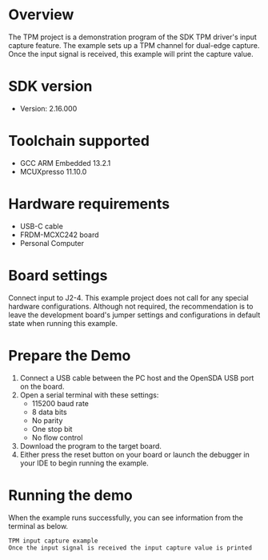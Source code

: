 Overview
========
The TPM project is a demonstration program of the SDK TPM driver's input capture feature.
The example sets up a TPM channel for dual-edge capture. Once the input signal is received,
this example will print the capture value.

SDK version
===========
- Version: 2.16.000

Toolchain supported
===================
- GCC ARM Embedded  13.2.1
- MCUXpresso  11.10.0

Hardware requirements
=====================
- USB-C cable
- FRDM-MCXC242 board
- Personal Computer

Board settings
==============
Connect input to J2-4.
This example project does not call for any special hardware configurations.
Although not required, the recommendation is to leave the development board's jumper settings
and configurations in default state when running this example.

Prepare the Demo
================
1. Connect a USB cable between the PC host and the OpenSDA USB port on the board.
2. Open a serial terminal with these settings:
    - 115200 baud rate
    - 8 data bits
    - No parity
    - One stop bit
    - No flow control
3. Download the program to the target board.
4. Either press the reset button on your board or launch the debugger in your IDE to begin running the example.

Running the demo
================
When the example runs successfully, you can see information from the terminal as below.

~~~~~~~~~~~~~~~~~~~~~~~~~~~~~~~~~~~~~~~~~~~~~~~~~~~~~~~~~~~~~~~~~~~~~~~~~~~~~~
TPM input capture example
Once the input signal is received the input capture value is printed
~~~~~~~~~~~~~~~~~~~~~~~~~~~~~~~~~~~~~~~~~~~~~~~~~~~~~~~~~~~~~~~~~~~~~~~~~~~~~~
